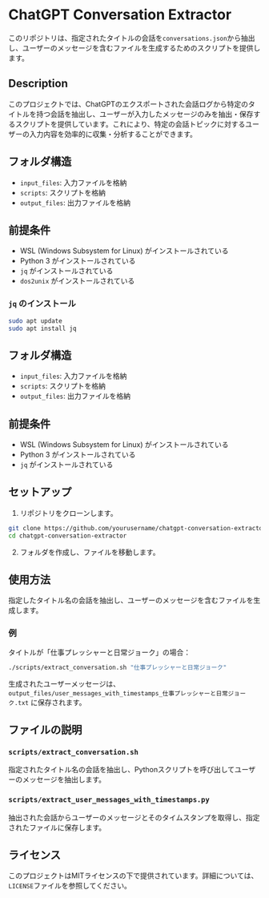 # ChatGPT Conversation Extractor

このリポジトリは、指定されたタイトルの会話を`conversations.json`から抽出し、ユーザーのメッセージを含むファイルを生成するためのスクリプトを提供します。

## Description

このプロジェクトでは、ChatGPTのエクスポートされた会話ログから特定のタイトルを持つ会話を抽出し、ユーザーが入力したメッセージのみを抽出・保存するスクリプトを提供しています。これにより、特定の会話トピックに対するユーザーの入力内容を効率的に収集・分析することができます。

## フォルダ構造

- `input_files`: 入力ファイルを格納
- `scripts`: スクリプトを格納
- `output_files`: 出力ファイルを格納

## 前提条件

- WSL (Windows Subsystem for Linux) がインストールされている
- Python 3 がインストールされている
- `jq` がインストールされている
- `dos2unix` がインストールされている

### `jq` のインストール

```bash
sudo apt update
sudo apt install jq
```

## フォルダ構造

- `input_files`: 入力ファイルを格納
- `scripts`: スクリプトを格納
- `output_files`: 出力ファイルを格納

## 前提条件

- WSL (Windows Subsystem for Linux) がインストールされている
- Python 3 がインストールされている
- `jq` がインストールされている



## セットアップ

1. リポジトリをクローンします。

```bash
git clone https://github.com/yourusername/chatgpt-conversation-extractor.git
cd chatgpt-conversation-extractor
```

2. フォルダを作成し、ファイルを移動します。


## 使用方法

指定したタイトル名の会話を抽出し、ユーザーのメッセージを含むファイルを生成します。

### 例

タイトルが「仕事プレッシャーと日常ジョーク」の場合：

```bash
./scripts/extract_conversation.sh "仕事プレッシャーと日常ジョーク"
```

生成されたユーザーメッセージは、`output_files/user_messages_with_timestamps_仕事プレッシャーと日常ジョーク.txt` に保存されます。

## ファイルの説明

### `scripts/extract_conversation.sh`

指定されたタイトル名の会話を抽出し、Pythonスクリプトを呼び出してユーザーのメッセージを抽出します。

### `scripts/extract_user_messages_with_timestamps.py`

抽出された会話からユーザーのメッセージとそのタイムスタンプを取得し、指定されたファイルに保存します。

## ライセンス

このプロジェクトはMITライセンスの下で提供されています。詳細については、`LICENSE`ファイルを参照してください。
```
